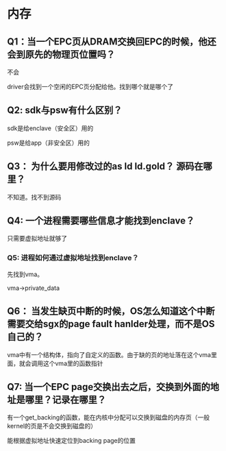 # 内存

## Q1：当一个EPC页从DRAM交换回EPC的时候，他还会到原先的物理页位置吗？

不会

driver会找到一个空闲的EPC页分配给他。找到哪个就是哪个了



## Q2: sdk与psw有什么区别？

sdk是给enclave（安全区）用的

psw是给app（非安全区）用的



## Q3： 为什么要用修改过的as ld ld.gold？ 源码在哪里？

不知道。找不到源码



## Q4: 一个进程需要哪些信息才能找到enclave？

只需要虚拟地址就够了

 ### Q5: 进程如何通过虚拟地址找到enclave？

先找到vma。

vma->private_data 



## Q6： 当发生缺页中断的时候，OS怎么知道这个中断需要交给sgx的page fault hanlder处理，而不是OS自己的？

vma中有一个结构体，指向了自定义的函数。由于缺的页的地址落在这个vma里面，就会调用这个vma里的函数指针



## Q7: 当一个EPC page交换出去之后，交换到外面的地址是哪里？记录在哪里？

有一个get_backing的函数，能在内核中分配可以交换到磁盘的内存页（一般kernel的页是不会交换到磁盘的）

能根据虚拟地址快速定位到backing page的位置
